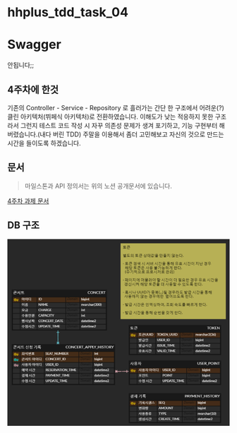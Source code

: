 # hhplus_tdd_task_04


# Swagger

안됩니다;;

## 4주차에 한것

기존의 Controller - Service - Repository 로 흘러가는 간단 한 구조에서 어려운(?) 클린 아키텍처(뷔페식 아키텍처)로 전환하였습니다.
이해도가 낮는 적응하지 못한 구조라서 그런지 테스트 코드 작성 시 자꾸 의존성 문제가 생겨 포기하고, 기능 구현부터 해버렸습니다.(내다 버린 TDD) 주말을 이용해서 좀더 고민해보고 자신의 것으로 만드는 시간을 들이도록 하겠습니다.

## 문서

> 마일스톤과 API 정의서는 위의 노션 공개문서에 있습니다.

[4주차 과제 문서](https://shrub-feels-63d.notion.site/3-da1aa885a46842fe87fecbcae7dc72e5?pvs=4)

## DB 구조

![ERD](./docu/erd.png)
